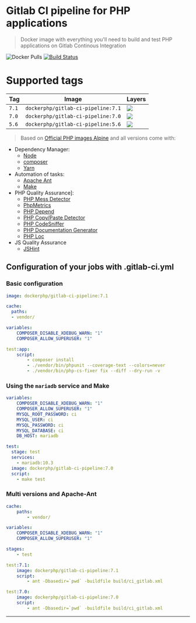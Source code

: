 Gitlab CI pipeline for PHP applications
========================
> Docker image with everything you'll need to build and test PHP applications on Gitlab Continous Integration

![Docker Pulls](https://img.shields.io/docker/pulls/dockerphp/gitlab-ci-pipeline.svg)
[![Build Status](https://travis-ci.org/php-docker/gitlab-ci-pipeline.svg?branch=master)](https://travis-ci.org/php-docker/gitlab-ci-pipeline)

# Supported tags
| Tag | Image | Layers |
| --- | --- |  --- |
| ```7.1```| ```dockerphp/gitlab-ci-pipeline:7.1``` | [![](https://images.microbadger.com/badges/image/dockerphp/gitlab-ci-pipeline:7.1.svg)](https://microbadger.com/images/dockerphp/gitlab-ci-pipeline:7.1)| 
| ```7.0```| ```dockerphp/gitlab-ci-pipeline:7.0``` | [![](https://images.microbadger.com/badges/image/dockerphp/gitlab-ci-pipeline:7.0.svg)](https://microbadger.com/images/dockerphp/gitlab-ci-pipeline:7.0)|
| ```5.6```| ```dockerphp/gitlab-ci-pipeline:5.6``` | [![](https://images.microbadger.com/badges/image/dockerphp/gitlab-ci-pipeline:5.6.svg)](https://microbadger.com/images/dockerphp/gitlab-ci-pipeline:5.6)|

> Based on [Official PHP images Alpine](https://hub.docker.com/_/php/) and all versions come with:

* Dependency Manager:
    * [Node][nodejs]
    * [composer][composer]
    * [Yarn][yarn]
* Automation of tasks:
    * [Apache Ant][apache_ant]
    * [Make][make]
* PHP Quality Assurance]:
    * [PHP Mess Detector][phpmd]
    * [PhpMetrics][phpmetric]
    * [PHP Depend][pdepend]
    * [PHP Copy/Paste Detector][phpcpd]
    * [PHP CodeSniffer][phpcs]
    * [PHP Documentation Generator][phpdox]
    * [PHP Loc][phploc]
* JS Quality Assurance
    * [JSHint][jshint]

## Configuration of your jobs with .gitlab-ci.yml

### Basic configuration 

```yaml
image: dockerphp/gitlab-ci-pipeline:7.1

cache:
  paths:
  - vendor/

variables:
    COMPOSER_DISABLE_XDEBUG_WARN: "1"
    COMPOSER_ALLOW_SUPERUSER: "1"

test:app:
    script:
        - composer install
        - ./vendor/bin/phpunit --coverage-text --colors=never
        - ./vendor/bin/php-cs-fixer fix --diff --dry-run -v

```

### Using the `mariadb` service and Make

```yaml
variables:
    COMPOSER_DISABLE_XDEBUG_WARN: "1"
    COMPOSER_ALLOW_SUPERUSER: "1"
    MYSQL_ROOT_PASSWORD: ci
    MYSQL_USER: ci
    MYSQL_PASSWORD: ci
    MYSQL_DATABASE: ci
    DB_HOST: mariadb

test:
  stage: test
  services:
    - mariadb:10.3
  image: dockerphp/gitlab-ci-pipeline:7.0
  script:
    - make test 
```

### Multi versions and Apache-Ant

```yaml
cache:
    paths:
        - vendor/

variables:
    COMPOSER_DISABLE_XDEBUG_WARN: "1"
    COMPOSER_ALLOW_SUPERUSER: "1"

stages:
    - test

test:7.1:
    image: dockerphp/gitlab-ci-pipeline:7.1
    script:
        - ant -Dbasedir=`pwd` -buildfile build/ci_gitlab.xml

test:7.0:
    image: dockerphp/gitlab-ci-pipeline:7.0
    script:
        - ant -Dbasedir=`pwd` -buildfile build/ci_gitlab.xml
```

---

[docker_hub]: https://hub.docker.com/_/php/
[composer]: https://getcomposer.org/
[nodejs]: https://nodejs.org/en/
[yarn]: https://yarnpkg.com
[apache_ant]: http://ant.apache.org/
[make]: https://www.gnu.org/software/make/
[phpmd]: https://phpmd.org/
[phpmetric]: http://www.phpmetrics.org/
[pdepend]: https://pdepend.org/
[phpcpd]: https://github.com/sebastianbergmann/phpcpd
[phpcs]: https://github.com/squizlabs/PHP_CodeSniffer
[phpdox]: http://phpdox.de/
[phploc]: https://github.com/sebastianbergmann/phploc
[jshint]: http://jshint.com
